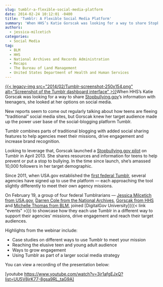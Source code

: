 ```yaml
---
slug: tumblr-a-flexible-social-media-platform
date: 2014-02-24 10:12:01 -0400
title: 'Tumblr: A Flexible Social Media Platform'
summary: 'When HHS’s Katie Gorscak was looking for a way to share Stopbullying.gov’s information with teenagers, she looked at her options on social media. New reports seem to come out regularly talking about how teens are fleeing &ldquo;traditional&rdquo; social media sites, but Gorscak knew her target audience'
authors:
  - jessica-milcetich
categories:
  - Social Media
tag:
  - BLM
  - HHS
  - National Archives and Records Administration
  - Recaps
  - The Bureau of Land Management
  - United States Department of Health and Human Services
---
```


[{{< legacy-img src="2014/02/Tumblr-screenshot-250x154.png" alt="Screenshot of the Tumblr dashboard interface" >}}](https://s3.amazonaws.com/digitalgov/legacy-img/2014/02/Tumblr-screenshot.png)When HHS’s Katie Gorscak was looking for a way to share [Stopbullying.gov](http://www.stopbullying.gov/)’s information with teenagers, she looked at her options on social media.

New reports seem to come out regularly talking about how teens are fleeing “traditional” social media sites, but Gorscak knew her target audience made up the power user base of the social-blogging platform Tumblr.

Tumblr combines parts of traditional blogging with added social sharing features to help agencies meet their missions, drive engagement and increase brand recognition.

Looking to leverage that, Gorscak launched a [Stopbullying.gov pilot](http://stopbullying.tumblr.com/) on Tumblr in April 2013. She shares resources and information for teens to help prevent or put a stop to bullying. In the time since launch, she’s amassed 10,000 followers in her target demographic.

Since 2011, when USA.gov established the [first federal Tumblr](http://blog.usa.gov/), several agencies have signed up to use the platform &#8212; each approaching the tool slightly differently to meet their own agency missions.

On February 19, a group of four federal Tumblrarians &#8212; [Jessica Milcetich from USA.gov](http://blog.usa.gov/), [Darren Cole from the National Archives](http://todaysdocument.tumblr.com/), [Gorscak from HHS](http://stopbullying.tumblr.com/) and [Michelle Thomas from BLM](http://mypubliclands.tumblr.com/), joined [DigitalGov University]({{< link "events" >}}) to showcase how they each use Tumblr in a different way to support their agencies’ missions, drive engagement and reach their target audiences.

Highlights from the webinar include:

  * Case studies on different ways to use Tumblr to meet your mission
  * Reaching the elusive teen and young adult audience
  * Ways to grow engagement
  * Using Tumblr as part of a larger social media strategy

You can view a recording of the presentation below:
  
[youtube https://www.youtube.com/watch?v=3jr1afgEJxQ?list=UU5V8jrK77-8gsa9RL_taG9A]